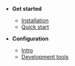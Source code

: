 * **Get started**
  * [Installation](get-started/installation)
  * [Quick start](get-started/quick-start)

* **Configuration**
  * [Intro](configuration/introduction)
  * [Development tools](configuration/development-tools)
